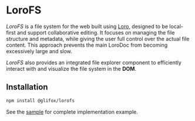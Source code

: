 
# LoroFS

_LoroFS_ is a file system for the web built using [Loro](https://github.com/loro-dev), designed to be local-first and support collaborative editing. It focuses on managing the file structure and metadata, while giving the user full control over the actual file content. This approach prevents the main LoroDoc from becoming excessively large and slow.

_LoroFS_ also provides an integrated file explorer component to efficiently interact with and visualize the file system in the **DOM**.

## Installation

```bash
npm install @glifox/lorofs
```

See the [sample](./sample/index.ts) for complete implementation example.
